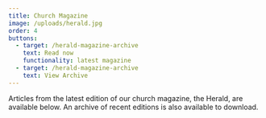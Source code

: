 ```yaml
---
title: Church Magazine
image: /uploads/herald.jpg
order: 4
buttons:
  - target: /herald-magazine-archive
    text: Read now
    functionality: latest magazine
  - target: /herald-magazine-archive
    text: View Archive
---
```

Articles from the latest edition of our church magazine, the Herald, are available below. An archive of recent editions is also available to download.
